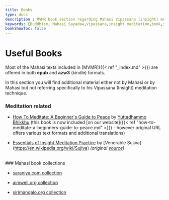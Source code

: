 ```yaml
---
title: Books
type: docs
description : MVMR book section regarding Mahasi Vipassana (insight) meditation and more
keywords: [Buddhism, Mahasi Sayadaw,Vipassana,insight meditation,book,sirimangalo,aimwell,saraniya] 
bookShowToc: false
---
```


# Useful Books

Most of the Mahasi texts included in [MVMR]({{< ref "_index.md" >}}) are offered in both **epub** and **azw3** (kindle) formats. 

In this section you will find additional material either not by Mahasi or by Mahasi but not referring specifically to his Vipassana (Insight) meditation technique.

### Meditation related

- [How To Meditate: A Beginner's Guide to Peace](https://www.sirimangalo.org/text/how-to-meditate/) by [Yuttadhammo Bhikkhu](https://yuttadhammo.sirimangalo.org/p/about.html) (this book is now included [on our website]({{< ref "how-to-meditate-a-beginners-guide-to-peace.md" >}}) - however original URL offers various text formats and additional translations)

- [Essentials of Insight Meditation Practice](https://mahasivipassana.com/downloads/pdf/essentials.pdf) by [Venerable Sujiva] (https://en.wikipedia.org/wiki/Sujiva) *(original [source](http://www.buddhanet.net/))*

<br>
### Mahasi book collections

 - [saraniya.com collection](http://saraniya.com/about-us/sayadaws/venerable-mahasi-sayadaw/) 
 
 - [aimwell.org collection](http://aimwell.org/mahasi.html) 
 
 - [sirimangalo.org collection](https://www.sirimangalo.org/mahasi-sayadaw/)